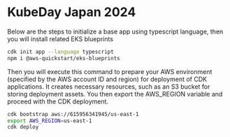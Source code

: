 # KubeDay Japan 2024

Below are the steps to initialize a base app using typescript language, then you will install related EKS blueprints

```sh
cdk init app --language typescript
npm i @aws-quickstart/eks-blueprints

```

Then you will execute this command to prepare your AWS environment (specified by the AWS account ID and region) for deployment of CDK applications. It creates necessary resources, such as an S3 bucket for storing deployment assets. You then export the AWS_REGION variable and proceed with the CDK deployment.

```sh
cdk bootstrap aws://615956341945/us-east-1
export AWS_REGION=us-east-1
cdk deploy

```